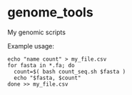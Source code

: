 # genome_tools
My genomic scripts

Example usage:

```
echo "name count" > my_file.csv
for fasta in *.fa; do
  count=$( bash count_seq.sh $fasta )
  echo "$fasta, $count"
done >> my_file.csv
```
